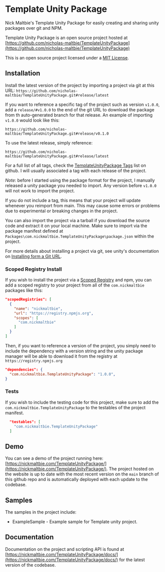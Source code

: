 # Template Unity Package

Nick Maltbie's Template Unity Package for easily creating and sharing unity
packages over git and NPM.

Template Unity Package is an open source project hosted at
[https://github.com/nicholas-maltbie/TemplateUnityPackage](https://github.com/nicholas-maltbie/TemplateUnityPackage)

This is an open source project licensed under a [MIT License](LICENSE.txt).

## Installation

Install the latest version of the project by importing a project via git
at this URL:
`https://github.com/nicholas-maltbie/TemplateUnityPackage.git#release/latest`

If you want to reference a specific tag of the project such as version `v1.0.0`,
add a `release/#v1.0.0` to the end of the git URL to download the package
from th auto-generated branch for that release. An example of importing `v1.0.0`
would look like this:

```text
https://github.com/nicholas-maltbie/TemplateUnityPackage.git#release/v0.1.0
```

To use the latest release, simply reference:

```text
https://github.com/nicholas-maltbie/TemplateUnityPackage.git#release/latest
```

For a full list of all tags, check the [TemplateUnityPackage Tags](https://github.com/nicholas-maltbie/TemplateUnityPackage/tags)
list on github. I will usually associated a tag with each release of the project.

_Note_: before I started using the package format for the project, I manually
released a unity package you needed to import. Any version before `v1.0.0`
will not work to import the project.

If you do not include a tag, this means that your project will update whenever
you reimport from main. This may cause some errors or problems due to
experimental or breaking changes in the project.

You can also import the project via a tarball if you download the source
code and extract it on your local machine. Make sure to import
via the package manifest defined at `Packages\com.nickmaltbie.TemplateUnityPackage\package.json`
within the project.

For more details about installing a project via git, see unity's documentation
on [Installing form a Git URL](https://docs.unity3d.com/Manual/upm-ui-giturl.html#:~:text=%20Select%20Add%20package%20from%20git%20URL%20from,repository%20directly%20rather%20than%20from%20a%20package%20registry.).

### Scoped Registry Install

If you wish to install the project via a
[Scoped Registry](https://docs.unity3d.com/Manual/upm-scoped.html)
and npm, you can add a scoped registry to your project from all of the
`com.nickmaltbie` packages like this:

```json
"scopedRegistries": [
  {
    "name": "nickmaltbie",
    "url": "https://registry.npmjs.org",
    "scopes": [
      "com.nickmaltbie"
    ]
  }
]
```

Then, if you want to reference a version of the project, you simply
need to include the dependency with a version string and the unity package
manager will be able to download it from the registry at
`https://registry.npmjs.org`

```json
"dependencies": {
  "com.nickmaltbie.TemplateUnityPackage": "1.0.0",
}
```

### Tests

If you wish to include the testing code for this project, make sure to add
the `com.nickmaltbie.TemplateUnityPackage` to the testables
of the project manifest.

```json
  "testables": [
    "com.nickmaltbie.TemplateUnityPackage"
  ]
```

## Demo

You can see a demo of the project running here:
[https://nickmaltbie.com/TemplateUnityPackage/](https://nickmaltbie.com/TemplateUnityPackage/).
The project hosted on the website is up to date with the most recent
version on the `main` branch of this github repo
and is automatically deployed with each update to the codebase.

## Samples

The samples in the project include:
* ExampleSample - Example sample for Template unity project.

## Documentation

Documentation on the project and scripting API is found at
[https://nickmaltbie.com/TemplateUnityPackage/docs/](https://nickmaltbie.com/TemplateUnityPackage/docs/)
for the latest version of the codebase.
